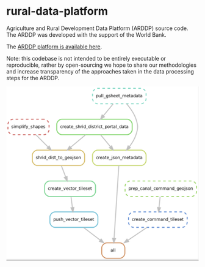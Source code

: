 # rural-data-platform
Agriculture and Rural Development Data Platform (ARDDP) source code. The ARDDP was developed with the support of the World Bank.

The [ARDDP platform is available here](devdatalab.org/rural-data-portal).

Note: this codebase is not intended to be entirely executable or reproducible, rather by open-sourcing we hope to share our methodologies and increase transparency of the approaches taken in the data processing steps for the ARDDP.



![DAG](arddp_dag.png)
